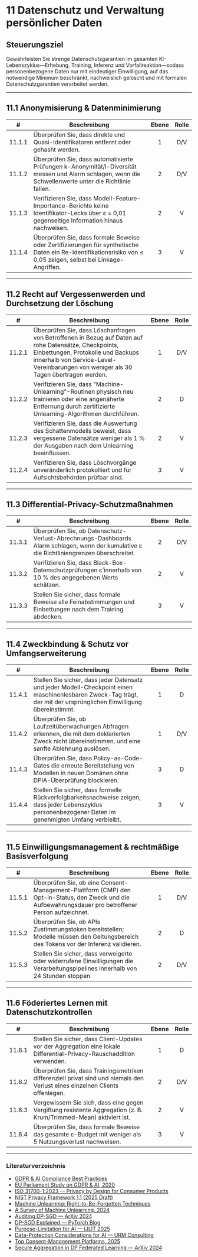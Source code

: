 # 11 Datenschutz und Verwaltung persönlicher Daten

## Steuerungsziel

Gewährleisten Sie strenge Datenschutzgarantien im gesamten KI-Lebenszyklus—Erhebung, Training, Inferenz und Vorfallreaktion—sodass personenbezogene Daten nur mit eindeutiger Einwilligung, auf das notwendige Minimum beschränkt, nachweislich gelöscht und mit formalen Datenschutzgarantien verarbeitet werden.

---

## 11.1 Anonymisierung & Datenminimierung

|   #    | Beschreibung                                                                                                                                                    | Ebene | Rolle |
| :----: | --------------------------------------------------------------------------------------------------------------------------------------------------------------- | :---: | :---: |
| 11.1.1 | Überprüfen Sie, dass direkte und Quasi-Identifikatoren entfernt oder gehasht werden.                                                                            |   1   |  D/V  |
| 11.1.2 | Überprüfen Sie, dass automatisierte Prüfungen k-Anonymität/l-Diversität messen und Alarm schlagen, wenn die Schwellenwerte unter die Richtlinie fallen.         |   2   |  D/V  |
| 11.1.3 | Verifizieren Sie, dass Modell-Feature-Importance-Berichte keine Identifikator-Lecks über ε = 0,01 gegenseitige Information hinaus nachweisen.                   |   2   |   V   |
| 11.1.4 | Überprüfen Sie, dass formale Beweise oder Zertifizierungen für synthetische Daten ein Re-Identifikationsrisiko von ≤ 0,05 zeigen, selbst bei Linkage-Angriffen. |   3   |   V   |

---

## 11.2 Recht auf Vergessenwerden und Durchsetzung der Löschung

|   #    | Beschreibung                                                                                                                                                                                                                        | Ebene | Rolle |
| :----: | ----------------------------------------------------------------------------------------------------------------------------------------------------------------------------------------------------------------------------------- | :---: | :---: |
| 11.2.1 | Überprüfen Sie, dass Löschanfragen von Betroffenen in Bezug auf Daten auf rohe Datensätze, Checkpoints, Einbettungen, Protokolle und Backups innerhalb von Service-Level-Vereinbarungen von weniger als 30 Tagen übertragen werden. |   1   |  D/V  |
| 11.2.2 | Verifizieren Sie, dass "Machine-Unlearning"-Routinen physisch neu trainieren oder eine angenäherte Entfernung durch zertifizierte Unlearning-Algorithmen durchführen.                                                               |   2   |   D   |
| 11.2.3 | Verifizieren Sie, dass die Auswertung des Schattenmodells beweist, dass vergessene Datensätze weniger als 1 % der Ausgaben nach dem Unlearning beeinflussen.                                                                        |   2   |   V   |
| 11.2.4 | Verifizieren Sie, dass Löschvorgänge unveränderlich protokolliert und für Aufsichtsbehörden prüfbar sind.                                                                                                                           |   3   |   V   |

---

## 11.3 Differential-Privacy-Schutzmaßnahmen

|   #    | Beschreibung                                                                                                                              | Ebene | Rolle |
| :----: | ----------------------------------------------------------------------------------------------------------------------------------------- | :---: | :---: |
| 11.3.1 | Überprüfen Sie, ob Datenschutz-Verlust-Abrechnungs-Dashboards Alarm schlagen, wenn der kumulative ε die Richtliniengrenzen überschreitet. |   2   |  D/V  |
| 11.3.2 | Verifizieren Sie, dass Black-Box-Datenschutzprüfungen ε̂ innerhalb von 10 % des angegebenen Werts schätzen.                               |   2   |   V   |
| 11.3.3 | Stellen Sie sicher, dass formale Beweise alle Feinabstimmungen und Einbettungen nach dem Training abdecken.                               |   3   |   V   |

---

## 11.4 Zweckbindung & Schutz vor Umfangserweiterung

|   #    | Beschreibung                                                                                                                                                         | Ebene | Rolle |
| :----: | -------------------------------------------------------------------------------------------------------------------------------------------------------------------- | :---: | :---: |
| 11.4.1 | Stellen Sie sicher, dass jeder Datensatz und jeder Modell-Checkpoint einen maschinenlesbaren Zweck-Tag trägt, der mit der ursprünglichen Einwilligung übereinstimmt. |   1   |   D   |
| 11.4.2 | Überprüfen Sie, ob Laufzeitüberwachungen Abfragen erkennen, die mit dem deklarierten Zweck nicht übereinstimmen, und eine sanfte Ablehnung auslösen.                 |   1   |  D/V  |
| 11.4.3 | Überprüfen Sie, dass Policy-as-Code-Gates die erneute Bereitstellung von Modellen in neuen Domänen ohne DPIA-Überprüfung blockieren.                                 |   3   |   D   |
| 11.4.4 | Stellen Sie sicher, dass formelle Rückverfolgbarkeitsnachweise zeigen, dass jeder Lebenszyklus personenbezogener Daten im genehmigten Umfang verbleibt.              |   3   |   V   |

---

## 11.5 Einwilligungsmanagement & rechtmäßige Basisverfolgung

|   #    | Beschreibung                                                                                                                                           | Ebene | Rolle |
| :----: | ------------------------------------------------------------------------------------------------------------------------------------------------------ | :---: | :---: |
| 11.5.1 | Überprüfen Sie, ob eine Consent-Management-Plattform (CMP) den Opt-in-Status, den Zweck und die Aufbewahrungsdauer pro betroffener Person aufzeichnet. |   1   |  D/V  |
| 11.5.2 | Überprüfen Sie, ob APIs Zustimmungstoken bereitstellen; Modelle müssen den Geltungsbereich des Tokens vor der Inferenz validieren.                     |   2   |   D   |
| 11.5.3 | Stellen Sie sicher, dass verweigerte oder widerrufene Einwilligungen die Verarbeitungspipelines innerhalb von 24 Stunden stoppen.                      |   2   |  D/V  |

---

## 11.6 Föderiertes Lernen mit Datenschutzkontrollen

|   #    | Beschreibung                                                                                                                 | Ebene | Rolle |
| :----: | ---------------------------------------------------------------------------------------------------------------------------- | :---: | :---: |
| 11.6.1 | Stellen Sie sicher, dass Client-Updates vor der Aggregation eine lokale Differential-Privacy-Rauschaddition verwenden.       |   1   |   D   |
| 11.6.2 | Überprüfen Sie, dass Trainingsmetriken differenziell privat sind und niemals den Verlust eines einzelnen Clients offenlegen. |   2   |  D/V  |
| 11.6.3 | Vergewissern Sie sich, dass eine gegen Vergiftung resistente Aggregation (z. B. Krum/Trimmed-Mean) aktiviert ist.            |   2   |   V   |
| 11.6.4 | Überprüfen Sie, dass formale Beweise das gesamte ε-Budget mit weniger als 5 Nutzungsverlust nachweisen.                      |   3   |   V   |

---

### Literaturverzeichnis

* [GDPR & AI Compliance Best Practices](https://www.exabeam.com/explainers/gdpr-compliance/the-intersection-of-gdpr-and-ai-and-6-compliance-best-practices/)
* [EU Parliament Study on GDPR & AI, 2020](https://www.europarl.europa.eu/RegData/etudes/STUD/2020/641530/EPRS_STU%282020%29641530_EN.pdf)
* [ISO 31700-1:2023 — Privacy by Design for Consumer Products](https://www.iso.org/standard/84977.html)
* [NIST Privacy Framework 1.1 (2025 Draft)](https://www.nist.gov/privacy-framework)
* [Machine Unlearning: Right-to-Be-Forgotten Techniques](https://www.kaggle.com/code/tamlhp/machine-unlearning-the-right-to-be-forgotten)
* [A Survey of Machine Unlearning, 2024](https://arxiv.org/html/2209.02299v6)
* [Auditing DP-SGD — ArXiv 2024](https://arxiv.org/html/2405.14106v4)
* [DP-SGD Explained — PyTorch Blog](https://medium.com/pytorch/differential-privacy-series-part-1-dp-sgd-algorithm-explained-12512c3959a3)
* [Purpose-Limitation for AI — IJLIT 2025](https://academic.oup.com/ijlit/article/doi/10.1093/ijlit/eaaf003/8121663)
* [Data-Protection Considerations for AI — URM Consulting](https://www.urmconsulting.com/blog/data-protection-considerations-for-artificial-intelligence-ai)
* [Top Consent-Management Platforms, 2025](https://www.enzuzo.com/blog/best-consent-management-platforms)
* [Secure Aggregation in DP Federated Learning — ArXiv 2024](https://arxiv.org/abs/2407.19286)

